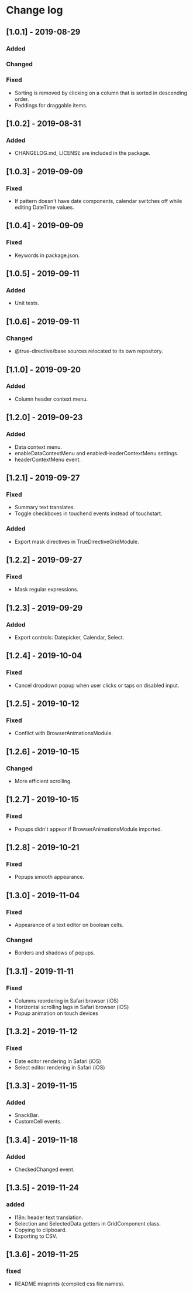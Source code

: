 # Change log


## [1.0.1] - 2019-08-29

### Added

### Changed

### Fixed

- Sorting is removed by clicking on a column that is sorted in descending order.
- Paddings for draggable items.

## [1.0.2] - 2019-08-31

### Added

- CHANGELOG.md, LICENSE are included in the package.

## [1.0.3] - 2019-09-09

### Fixed

- If pattern doesn't have date components, calendar switches off while editing DateTime values.

## [1.0.4] - 2019-09-09

### Fixed

- Keywords in package.json.

## [1.0.5] - 2019-09-11

### Added

- Unit tests.

## [1.0.6] - 2019-09-11

### Changed

- @true-directive/base sources relocated to its own repository.

## [1.1.0] - 2019-09-20

### Added

- Column header context menu.

## [1.2.0] - 2019-09-23

### Added

- Data context menu.
- enableDataContextMenu and enabledHeaderContextMenu settings.
- headerContextMenu event.

## [1.2.1] - 2019-09-27

### Fixed

- Summary text translates.
- Toggle checkboxes in touchend events instead of touchstart.

### Added

- Export mask directives in TrueDirectiveGridModule.

## [1.2.2] - 2019-09-27

### Fixed

- Mask regular expressions.

## [1.2.3] - 2019-09-29

### Added

- Export controls: Datepicker, Calendar, Select.

## [1.2.4] - 2019-10-04

### Fixed

- Cancel dropdown popup when user clicks or taps on disabled input.

## [1.2.5] - 2019-10-12

### Fixed

- Conflict with BrowserAnimationsModule.

## [1.2.6] - 2019-10-15

### Changed

- More efficient scrolling.

## [1.2.7] - 2019-10-15

### Fixed

- Popups didn't appear if BrowserAnimationsModule imported.

## [1.2.8] - 2019-10-21

### Fixed

- Popups smooth appearance.

## [1.3.0] - 2019-11-04

### Fixed

- Appearance of a text editor on boolean cells.

### Changed

- Borders and shadows of popups.

## [1.3.1] - 2019-11-11

### Fixed

- Columns reordering in Safari browser (iOS)
- Horizontal scrolling lags in Safari browser (iOS)
- Popup animation on touch devices

## [1.3.2] - 2019-11-12

### Fixed

- Date editor rendering in Safari (iOS)
- Select editor rendering in Safari (iOS)

## [1.3.3] - 2019-11-15

### Added

- SnackBar.
- CustomCell events.

## [1.3.4] - 2019-11-18

### Added

- CheckedChanged event.

## [1.3.5] - 2019-11-24

### added

- I18n: header text translation.
- Selection and SelectedData getters in GridComponent class.
- Copying to clipboard.
- Exporting to CSV.

## [1.3.6] - 2019-11-25

### fixed

- README misprints (compiled css file names).
